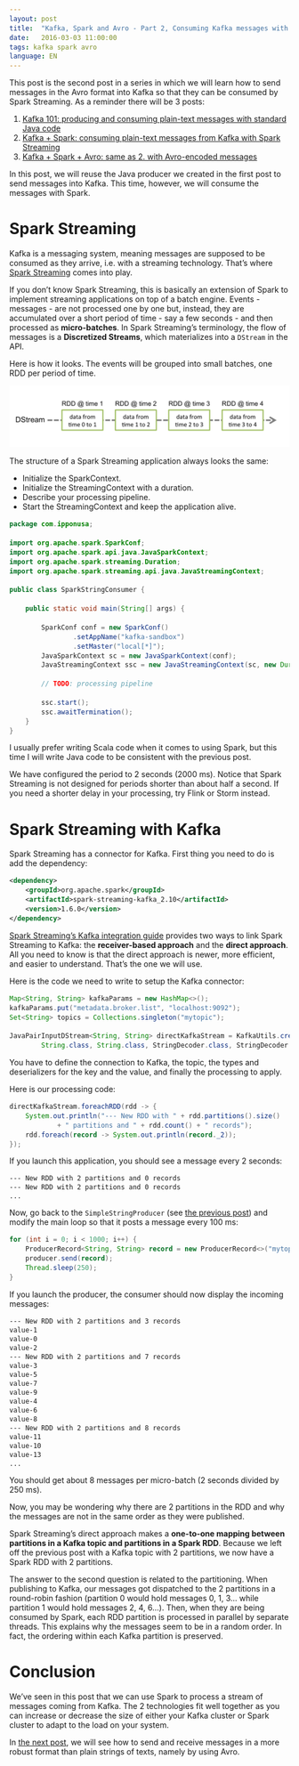 ```yaml
---
layout: post
title:  "Kafka, Spark and Avro - Part 2, Consuming Kafka messages with Spark"
date:   2016-03-03 11:00:00
tags: kafka spark avro
language: EN
---
```


This post is the second post in a series in which we will learn how to send messages in the Avro format into Kafka so that they can be consumed by Spark Streaming. As a reminder there will be 3 posts:

1. [Kafka 101: producing and consuming plain-text messages with standard Java code](/2016/03/02/kafka-spark-avro-kafka-101.html)
2. [Kafka + Spark: consuming plain-text messages from Kafka with Spark Streaming](/2016/03/03/kafka-spark-avro-consume-messages-with-spark.html)
3. [Kafka + Spark + Avro: same as 2. with Avro-encoded messages](/2016/03/04/kafka-spark-avro-producing-and-consuming-avro-messages.html)

In this post, we will reuse the Java producer we created in the first post to send messages into Kafka. This time, however, we will consume the messages with Spark.

# Spark Streaming

Kafka is a messaging system, meaning messages are supposed to be consumed as they arrive, i.e. with a streaming technology. That’s where [Spark Streaming](https://spark.apache.org/docs/latest/streaming-programming-guide.html) comes into play.

If you don’t know Spark Streaming, this is basically an extension of Spark to implement streaming applications on top of a batch engine. Events - messages - are not processed one by one but, instead, they are accumulated over a short period of time - say a few seconds - and then processed as **micro-batches**. In Spark Streaming’s terminology, the flow of messages is a **Discretized Streams**, which materializes into a `DStream` in the API.

Here is how it looks. The events will be grouped into small batches, one RDD per period of time.

<img src="/images/spark-streaming-dstream.png">

The structure of a Spark Streaming application always looks the same:

- Initialize the SparkContext.
- Initialize the StreamingContext with a duration.
- Describe your processing pipeline.
- Start the StreamingContext and keep the application alive.

```java
package com.ipponusa;

import org.apache.spark.SparkConf;
import org.apache.spark.api.java.JavaSparkContext;
import org.apache.spark.streaming.Duration;
import org.apache.spark.streaming.api.java.JavaStreamingContext;

public class SparkStringConsumer {

    public static void main(String[] args) {

        SparkConf conf = new SparkConf()
                .setAppName("kafka-sandbox")
                .setMaster("local[*]");
        JavaSparkContext sc = new JavaSparkContext(conf);
        JavaStreamingContext ssc = new JavaStreamingContext(sc, new Duration(2000));

        // TODO: processing pipeline

        ssc.start();
        ssc.awaitTermination();
    }
}
```

I usually prefer writing Scala code when it comes to using Spark, but this time I will write Java code to be consistent with the previous post.

We have configured the period to 2 seconds (2000 ms). Notice that Spark Streaming is not designed for periods shorter than about half a second. If you need a shorter delay in your processing, try Flink or Storm instead.

# Spark Streaming with Kafka

Spark Streaming has a connector for Kafka. First thing you need to do is add the dependency:

```xml
<dependency>
    <groupId>org.apache.spark</groupId>
    <artifactId>spark-streaming-kafka_2.10</artifactId>
    <version>1.6.0</version>
</dependency>
```

[Spark Streaming’s Kafka integration guide](https://spark.apache.org/docs/latest/streaming-kafka-integration.html) provides two ways to link Spark Streaming to Kafka: the **receiver-based approach** and the **direct approach**. All you need to know is that the direct approach is newer, more efficient, and easier to understand. That’s the one we will use.

Here is the code we need to write to setup the Kafka connector:

```java
Map<String, String> kafkaParams = new HashMap<>();
kafkaParams.put("metadata.broker.list", "localhost:9092");
Set<String> topics = Collections.singleton("mytopic");

JavaPairInputDStream<String, String> directKafkaStream = KafkaUtils.createDirectStream(ssc,
        String.class, String.class, StringDecoder.class, StringDecoder.class, kafkaParams, topics);
```

You have to define the connection to Kafka, the topic, the types and deserializers for the key and the value, and finally the processing to apply.

Here is our processing code:

```java
directKafkaStream.foreachRDD(rdd -> {
    System.out.println("--- New RDD with " + rdd.partitions().size()
            + " partitions and " + rdd.count() + " records");
    rdd.foreach(record -> System.out.println(record._2));
});
```

If you launch this application, you should see a message every 2 seconds:

```text
--- New RDD with 2 partitions and 0 records
--- New RDD with 2 partitions and 0 records
...
```

Now, go back to the `SimpleStringProducer` (see [the previous post](/2016/03/02/kafka-spark-avro-kafka-101.html)) and modify the main loop so that it posts a message every 100 ms:

```java
for (int i = 0; i < 1000; i++) {
    ProducerRecord<String, String> record = new ProducerRecord<>("mytopic", "value-" + i);
    producer.send(record);
    Thread.sleep(250);
}
```

If you launch the producer, the consumer should now display the incoming messages:

```text
--- New RDD with 2 partitions and 3 records
value-1
value-0
value-2
--- New RDD with 2 partitions and 7 records
value-3
value-5
value-7
value-9
value-4
value-6
value-8
--- New RDD with 2 partitions and 8 records
value-11
value-10
value-13
...
```

You should get about 8 messages per micro-batch (2 seconds divided by 250 ms).

Now, you may be wondering why there are 2 partitions in the RDD and why the messages are not in the same order as they were published.

Spark Streaming’s direct approach makes a **one-to-one mapping between partitions in a Kafka topic and partitions in a Spark RDD**. Because we left off the previous post with a Kafka topic with 2 partitions, we now have a Spark RDD with 2 partitions.

The answer to the second question is related to the partitioning. When publishing to Kafka, our messages got dispatched to the 2 partitions in a round-robin fashion (partition 0 would hold messages 0, 1, 3… while partition 1 would hold messages 2, 4, 6…). Then, when they are being consumed by Spark, each RDD partition is processed in parallel by separate threads. This explains why the messages seem to be in a random order. In fact, the ordering within each Kafka partition is preserved.

# Conclusion

We’ve seen in this post that we can use Spark to process a stream of messages coming from Kafka. The 2 technologies fit well together as you can increase or decrease the size of either your Kafka cluster or Spark cluster to adapt to the load on your system.

In [the next post](/2016/03/04/kafka-spark-avro-producing-and-consuming-avro-messages.html), we will see how to send and receive messages in a more robust format than plain strings of texts, namely by using Avro.
